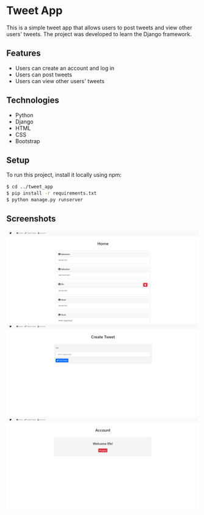 # Tweet App
This is a simple tweet app that allows users to post tweets and view other users' tweets. The project was developed to learn the Django framework.

## Features
- Users can create an account and log in
- Users can post tweets
- Users can view other users' tweets

## Technologies
- Python
- Django
- HTML
- CSS
- Bootstrap

## Setup
To run this project, install it locally using npm:
```bash
$ cd ../tweet_app
$ pip install -r requirements.txt
$ python manage.py runserver
```

## Screenshots
![Screenshot 1](/screenshots/Screenshot_1.png)
![Screenshot 2](/screenshots/Screenshot_2.png)
![Screenshot 3](/screenshots/Screenshot_3.png)

